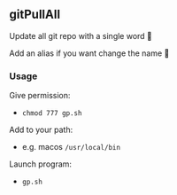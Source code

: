 ## gitPullAll
Update all git repo with a single word 🐚

Add an alias if you want change the name 🧠

### Usage
Give permission:
- `chmod 777 gp.sh`

Add to your path:
- e.g. macos `/usr/local/bin`

Launch program:
- `gp.sh`



